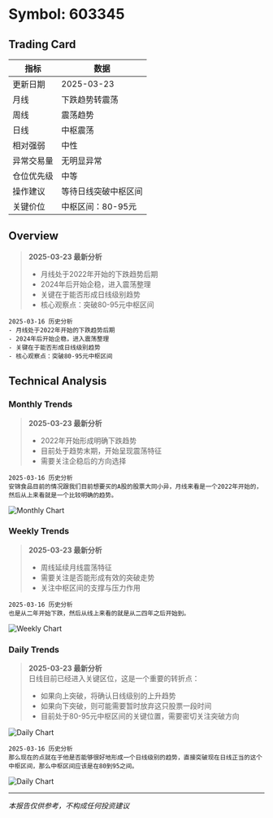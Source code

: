 # Symbol: 603345

## Trading Card

| 指标       | 数据       |
|------------|------------|
| 更新日期   | 2025-03-23 |
| 月线       | 下跌趋势转震荡 |
| 周线       | 震荡趋势 |
| 日线       | 中枢震荡 |
| 相对强弱   | 中性 |
| 异常交易量 | 无明显异常 |
| 仓位优先级 | 中等 |
| 操作建议   | 等待日线突破中枢区间 |
| 关键价位   | 中枢区间：80-95元 |

## Overview

> **2025-03-23 最新分析**  
> - 月线处于2022年开始的下跌趋势后期
> - 2024年后开始企稳，进入震荡整理
> - 关键在于能否形成日线级别趋势
> - 核心观察点：突破80-95元中枢区间

`2025-03-16 历史分析`  
`- 月线处于2022年开始的下跌趋势后期`  
`- 2024年后开始企稳，进入震荡整理`  
`- 关键在于能否形成日线级别趋势`  
`- 核心观察点：突破80-95元中枢区间`

## Technical Analysis

### Monthly Trends

> **2025-03-23 最新分析**  
> - 2022年开始形成明确下跌趋势
> - 目前处于趋势末期，开始呈现震荡特征
> - 需要关注企稳后的方向选择

`2025-03-16 历史分析`  
`安锦食品目前的情况跟我们目前想要买的A股的股票大同小异，月线来看是一个2022年开始的，然后从上来看就是一个比较明确的趋势。`

![Monthly Chart](https://www.tradingview.com/x/PLDz9pCL/)

### Weekly Trends

> **2025-03-23 最新分析**  
> - 周线延续月线震荡特征
> - 需要关注是否能形成有效的突破走势
> - 关注中枢区间的支撑与压力作用

`2025-03-16 历史分析`  
`也是从二年开始下跌，然后从线上来看的就是从二四年之后开始到。`

![Weekly Chart](https://www.tradingview.com/x/IoTkAYr4/)

### Daily Trends

> **2025-03-23 最新分析**  
> 日线目前已经进入关键区位，这是一个重要的转折点：
> - 如果向上突破，将确认日线级别的上升趋势
> - 如果向下突破，则可能需要暂时放弃这只股票一段时间
> - 目前处于80-95元中枢区间的关键位置，需要密切关注突破方向

![Daily Chart](https://www.tradingview.com/x/Gnkddodq/)

`2025-03-16 历史分析`  
`那么现在的点就在于他是否能够很好地形成一个日线级别的趋势，直接突破现在日线正当的这个中枢区间，那么中枢区间应该是在80到95之间。`

![Daily Chart](https://www.tradingview.com/x/FNs17lK3/)

---

*本报告仅供参考，不构成任何投资建议*


